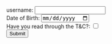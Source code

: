 <!DOCTYPE html>
<html lang="en" dir="ltr">
  <head>
    <meta charset="utf-8">
    <title>Input Selection</title>
  </head>
  <body>
    <form class="" action="index.html" method="post">
      <label for="">username:</label>
      <input type="text" name="" value="">
      <br>
      <label for="">Date of Birth:</label>
      <input type="date" name="" value="">
      <br>
      <label for="">Have you read through the T&C?:</label>
      <input type="checkbox" name="" value="">
      <br>
      <input type="submit">
    </form>
  </body>
</html>
